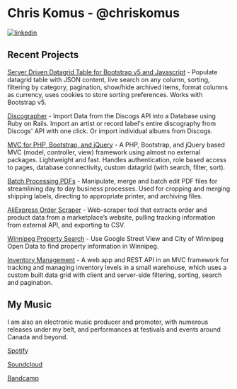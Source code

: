 # Chris Komus - @chriskomus

[![linkedin](https://img.shields.io/badge/-@chriskomus-161616?style=flat-square&labelColor=161616&logo=LinkedIn&logoColor=white&color=161616)](https://www.linkedin.com/in/chriskomus/)

## Recent Projects

[Server Driven Datagrid Table for Bootstrap v5 and Javascript](https://github.com/chriskomus/datagrid-for-bootstrap) - Populate datagrid table with JSON content, live search on any column, sorting, filtering by category, pagination, show/hide archived items, format columns as currency, uses cookies to store sorting preferences. Works with Bootstrap v5.

[Discographer](https://github.com/chriskomus/discographer) - Import Data from the Discogs API into a Database using Ruby on Rails. Import an artist or record label's entire discography from Discogs' API with one click. Or import individual albums from Discogs.

[MVC for PHP, Bootstrap, and jQuery](https://github.com/chriskomus/mvc-for-php-and-jquery) - A PHP, Bootstrap, and jQuery based MVC (model, controller, view) framework using almost no external packages. Lightweight and fast. Handles authentication, role based access to pages, database connectivity, custom datagrid (with search, filter, sort).

[Batch Processing PDFs](https://github.com/chriskomus/pdf-batch-crop) - Manipulate, merge and batch edit PDF files for streamlining day to day business processes. Used for cropping and merging shipping labels, directing to appropriate printer, and archiving files.

[AliExpress Order Scraper](https://github.com/chriskomus/aliexpress-order-downloader) - Web-scraper tool that extracts order and product data from a marketplace’s website, pulling tracking information from external API, and exporting to CSV.

[Winnipeg Property Search](https://github.com/chriskomus/winnipeg-property-search) - Use Google Street View and City of Winnipeg Open Data to find property information in Winnipeg.

[Inventory Management](https://github.com/chriskomus/binpoint-inventory-management-system) - A web app and REST API in an MVC framework for tracking and managing inventory levels in a small warehouse, which uses a custom built data grid with client and server-side filtering, sorting, search and pagination.

## My Music
I am also an electronic music producer and promoter, with numerous releases under my belt, and performances at festivals and events around Canada and beyond.

[Spotify](https://open.spotify.com/artist/1EBtKrPeFAvltlgaKcq5mR)

[Soundcloud](http://soundcloud.com/chriskomus)

[Bandcamp](http://chriskomus.bandcamp.com/)
